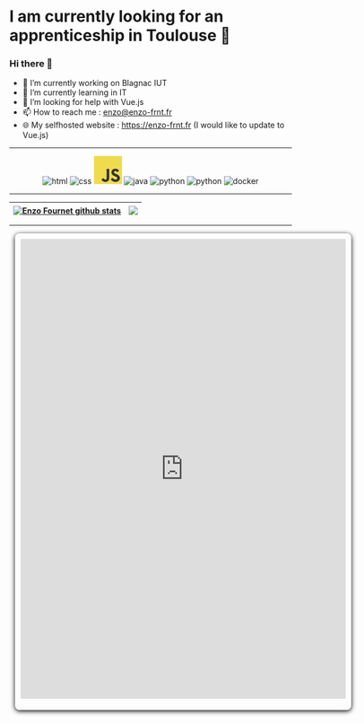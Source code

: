 <p align="center">
    <h1>I am currently looking for an apprenticeship in Toulouse 🌹 </h1>
</p>

### Hi there 👋

- 🔭 I’m currently working on Blagnac IUT
- 🌱 I’m currently learning in IT
- 🤔 I’m looking for help with Vue.js
- 📫 How to reach me : enzo@enzo-frnt.fr
- 🌐 My selfhosted website : https://enzo-frnt.fr (I would like to update to Vue.js)

---
<p align="center">
<img height="50" alt="html" src="https://www.vectorlogo.zone/logos/w3_html5/w3_html5-icon.svg">
<img height="50" alt="css" src="https://www.vectorlogo.zone/logos/w3_css/w3_css-icon.svg">
<img height="50" alt="javascript" src="https://raw.githubusercontent.com/github/explore/80688e429a7d4ef2fca1e82350fe8e3517d3494d/topics/javascript/javascript.png">
<img height="50" alt="java" src="https://www.vectorlogo.zone/logos/java/java-icon.svg">
<img height="50" alt="python" src="https://www.vectorlogo.zone/logos/python/python-icon.svg">
<img height="50" alt="python" src="https://uxwing.com/wp-content/themes/uxwing/download/brands-and-social-media/c-program-icon.svg">
<img height="50" alt="docker" src="https://www.vectorlogo.zone/logos/docker/docker-icon.svg">
</p>

---

| <a href="https://github.com/enzofrnt/github-readme-stats#gh-dark-mode-only"><img align="center" src="https://github-readme-stats.vercel.app/api?username=enzofrnt&show_icons=true&include_all_commits=true&theme=buefy&hide_border=true#gh-dark-mode-only" alt="Enzo Fournet github stats" /></a> | <a href="https://github.com/enzofrnt/github-readme-stats"><img align="center" src="https://github-readme-stats.vercel.app/api/top-langs/?username=enzofrnt&layout=compact&theme=buefy&hide_border=true" /></a> |
| ------------- | ------------- |

---

<div class="canva" id="CV" style="padding-top: 10px; text-align: center; width: 600px; height: 840px; box-shadow: 0 2px 8px 0 rgb(0, 0, 0);  border-radius: 8px; margin: 10px;">
    <iframe style="width: 580px; height: 820px; border: none;" class="canva_iframe" src="https:&#x2F;&#x2F;www.canva.com&#x2F;design&#x2F;DAFbPId7pso&#x2F;view?embed"></iframe>
</div>
